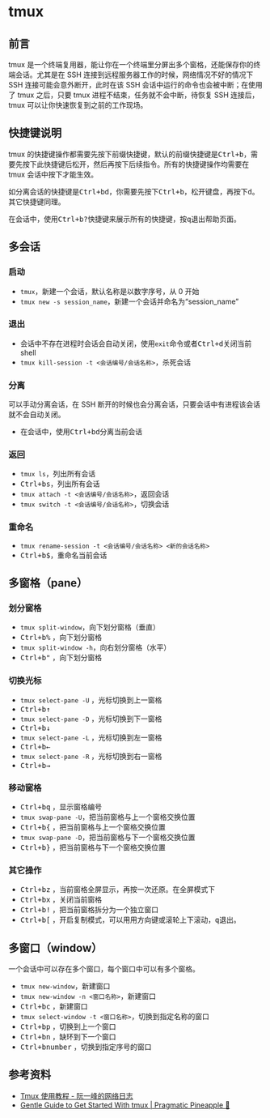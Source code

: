 # tmux

## 前言

tmux 是一个终端复用器，能让你在一个终端里分屏出多个窗格，还能保存你的终端会话。尤其是在 SSH 连接到远程服务器工作的时候，网络情况不好的情况下 SSH 连接可能会意外断开，此时在该 SSH 会话中运行的命令也会被中断；在使用了 tmux 之后，只要 tmux 进程不结束，任务就不会中断，待恢复 SSH 连接后，tmux 可以让你快速恢复到之前的工作现场。

## 快捷键说明

tmux 的快捷键操作都需要先按下前缀快捷键，默认的前缀快捷键是<kbd>Ctrl+b</kbd>，需要先按下此快捷键后松开，然后再按下后续指令。所有的快捷键操作均需要在 tmux 会话中按下才能生效。

如分离会话的快捷键是<kbd>Ctrl+b</kbd><kbd>d</kbd>，你需要先按下<kbd>Ctrl+b</kbd>，松开键盘，再按下<kbd>d</kbd>。其它快捷键同理。

在会话中，使用<kbd>Ctrl+b</kbd><kbd>?</kbd>快捷键来展示所有的快捷键，按<kbd>q</kbd>退出帮助页面。

## 多会话

### 启动

- `tmux`，新建一个会话，默认名称是以数字序号，从 0 开始
- `tmux new -s session_name`，新建一个会话并命名为“session_name”

### 退出

- 会话中不存在进程时会话会自动关闭，使用`exit`命令或者<kbd>Ctrl+d</kbd>关闭当前 shell
- `tmux kill-session -t <会话编号/会话名称>`，杀死会话

### 分离

可以手动分离会话，在 SSH 断开的时候也会分离会话，只要会话中有进程该会话就不会自动关闭。

- 在会话中，使用<kbd>Ctrl+b</kbd><kbd>d</kbd>分离当前会话

### 返回

- `tmux ls`，列出所有会话
- <kbd>Ctrl+b</kbd><kbd>s</kbd>，列出所有会话
- `tmux attach -t <会话编号/会话名称>`，返回会话
- `tmux switch -t <会话编号/会话名称>`，切换会话

### 重命名

- `tmux rename-session -t <会话编号/会话名称> <新的会话名称>`
- <kbd>Ctrl+b</kbd><kbd>$</kbd>，重命名当前会话

## 多窗格（pane）

### 划分窗格

- `tmux split-window`，向下划分窗格（垂直）
- <kbd>Ctrl+b</kbd><kbd>%</kbd> ，向下划分窗格
- `tmux split-window -h`，向右划分窗格（水平）
- <kbd>Ctrl+b</kbd><kbd>"</kbd> ，向下划分窗格

### 切换光标

- `tmux select-pane -U` ，光标切换到上一窗格
- <kbd>Ctrl+b</kbd><kbd>&uarr;</kbd>
- `tmux select-pane -D` ，光标切换到下一窗格
- <kbd>Ctrl+b</kbd><kbd>&darr;</kbd>
- `tmux select-pane -L` ，光标切换到左一窗格
- <kbd>Ctrl+b</kbd><kbd>&larr;</kbd>
- `tmux select-pane -R` ，光标切换到右一窗格
- <kbd>Ctrl+b</kbd><kbd>&rarr;</kbd>

### 移动窗格

- <kbd>Ctrl+b</kbd><kbd>q</kbd> ，显示窗格编号
- `tmux swap-pane -U`，把当前窗格与上一个窗格交换位置
- <kbd>Ctrl+b</kbd><kbd>&#x0007B;</kbd> ，把当前窗格与上一个窗格交换位置
- `tmux swap-pane -D`，把当前窗格与下一个窗格交换位置
- <kbd>Ctrl+b</kbd><kbd>&#x0007D;</kbd> ，把当前窗格与下一个窗格交换位置

### 其它操作

- <kbd>Ctrl+b</kbd><kbd>z</kbd> ，当前窗格全屏显示，再按一次还原。在全屏模式下
- <kbd>Ctrl+b</kbd><kbd>x</kbd> ，关闭当前窗格
- <kbd>Ctrl+b</kbd><kbd>!</kbd> ，把当前窗格拆分为一个独立窗口
- <kbd>Ctrl+b</kbd><kbd>[</kbd> ，开启复制模式，可以用用方向键或滚轮上下滚动，<kbd>q</kbd>退出。

## 多窗口（window）

一个会话中可以存在多个窗口，每个窗口中可以有多个窗格。

- `tmux new-window`，新建窗口
- `tmux new-window -n <窗口名称>`，新建窗口
- <kbd>Ctrl+b</kbd><kbd>c</kbd> ，新建窗口
- `tmux select-window -t <窗口名称>`，切换到指定名称的窗口
- <kbd>Ctrl+b</kbd><kbd>p</kbd> ，切换到上一个窗口
- <kbd>Ctrl+b</kbd><kbd>n</kbd> ，缺环到下一个窗口
- <kbd>Ctrl+b</kbd><kbd>number</kbd> ，切换到指定序号的窗口

## 参考资料

- [Tmux 使用教程 - 阮一峰的网络日志](https://www.ruanyifeng.com/blog/2019/10/tmux.html)
- [Gentle Guide to Get Started With tmux | Pragmatic Pineapple 🍍](https://pragmaticpineapple.com/gentle-guide-to-get-started-with-tmux/)
